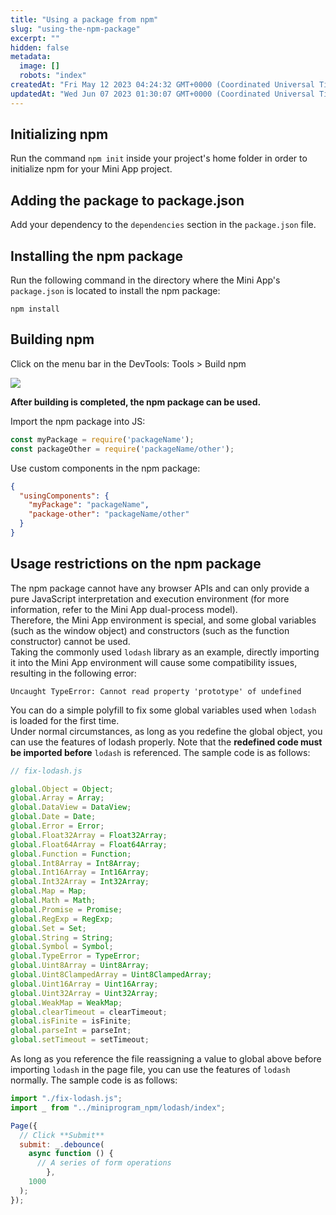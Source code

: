 ```yaml
---
title: "Using a package from npm"
slug: "using-the-npm-package"
excerpt: ""
hidden: false
metadata: 
  image: []
  robots: "index"
createdAt: "Fri May 12 2023 04:24:32 GMT+0000 (Coordinated Universal Time)"
updatedAt: "Wed Jun 07 2023 01:30:07 GMT+0000 (Coordinated Universal Time)"
---
```

## Initializing npm

Run the command `npm init` inside your project's home folder in order to initialize npm for your Mini App project.

## Adding the package to package.json

Add your dependency to the `dependencies` section in the `package.json` file.

## Installing the npm package

Run the following command in the directory where the Mini App's `package.json` is located to install the npm package:

`npm install`

## Building npm

Click on the menu bar in the DevTools: Tools > Build npm

![](https://files.readme.io/94da698-small-Screenshot_2023-05-12_at_10.40.22_AM.png)

**After building is completed, the npm package can be used.**

Import the npm package into JS:

```javascript
const myPackage = require('packageName');
const packageOther = require('packageName/other');
```

Use custom components in the npm package:

```json
{  
  "usingComponents": {  
    "myPackage": "packageName",  
    "package-other": "packageName/other"  
  }  
}
```

## Usage restrictions on the npm package

The npm package cannot have any browser APIs and can only provide a pure JavaScript interpretation and execution environment (for more information, refer to the Mini App dual-process model).  
Therefore, the Mini App environment is special, and some global variables (such as the window object) and constructors (such as the function constructor) cannot be used.  
Taking the commonly used `lodash` library as an example, directly importing it into the Mini App environment will cause some compatibility issues, resulting in the following error:

`Uncaught TypeError: Cannot read property 'prototype' of undefined`

You can do a simple polyfill to fix some global variables used when `lodash` is loaded for the first time.  
Under normal circumstances, as long as you redefine the global object, you can use the features of lodash properly. Note that the **redefined code must be imported before** `lodash` is referenced. The sample code is as follows:

```javascript
// fix-lodash.js

global.Object = Object;
global.Array = Array;
global.DataView = DataView;
global.Date = Date;
global.Error = Error;
global.Float32Array = Float32Array;
global.Float64Array = Float64Array;
global.Function = Function;
global.Int8Array = Int8Array;
global.Int16Array = Int16Array;
global.Int32Array = Int32Array;
global.Map = Map;
global.Math = Math;
global.Promise = Promise;
global.RegExp = RegExp;
global.Set = Set;
global.String = String;
global.Symbol = Symbol;
global.TypeError = TypeError;
global.Uint8Array = Uint8Array;
global.Uint8ClampedArray = Uint8ClampedArray;
global.Uint16Array = Uint16Array;
global.Uint32Array = Uint32Array;
global.WeakMap = WeakMap;
global.clearTimeout = clearTimeout;
global.isFinite = isFinite;
global.parseInt = parseInt;
global.setTimeout = setTimeout;
```

As long as you reference the file reassigning a value to global above before importing `lodash` in the page file, you can use the features of `lodash` normally. The sample code is as follows:

```javascript
import "./fix-lodash.js";
import _ from "../miniprogram_npm/lodash/index";

Page({
  // Click **Submit**
  submit: _.debounce(
    async function () {
      // A series of form operations
		},
    1000
  );
});
```

